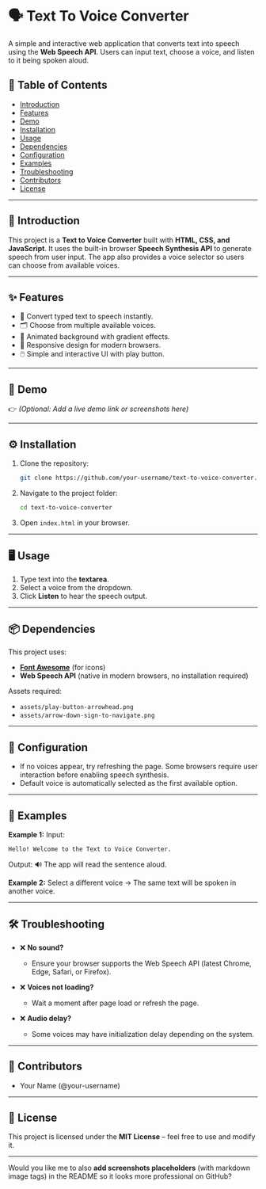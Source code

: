 # 🗣️ Text To Voice Converter

A simple and interactive web application that converts text into speech using the **Web Speech API**. Users can input text, choose a voice, and listen to it being spoken aloud.

## 📑 Table of Contents

* [Introduction](#-introduction)
* [Features](#-features)
* [Demo](#-demo)
* [Installation](#-installation)
* [Usage](#-usage)
* [Dependencies](#-dependencies)
* [Configuration](#-configuration)
* [Examples](#-examples)
* [Troubleshooting](#-troubleshooting)
* [Contributors](#-contributors)
* [License](#-license)

---

## 🚀 Introduction

This project is a **Text to Voice Converter** built with **HTML, CSS, and JavaScript**. It uses the built-in browser **Speech Synthesis API** to generate speech from user input. The app also provides a voice selector so users can choose from available voices.

---

## ✨ Features

* 🎤 Convert typed text to speech instantly.
* 🗂️ Choose from multiple available voices.
* 🎨 Animated background with gradient effects.
* 📱 Responsive design for modern browsers.
* 🖱️ Simple and interactive UI with play button.

---

## 🎥 Demo

👉 *(Optional: Add a live demo link or screenshots here)*

---

## ⚙️ Installation

1. Clone the repository:

   ```bash
   git clone https://github.com/your-username/text-to-voice-converter.git
   ```

2. Navigate to the project folder:

   ```bash
   cd text-to-voice-converter
   ```

3. Open `index.html` in your browser.

---

## 🖥️ Usage

1. Type text into the **textarea**.
2. Select a voice from the dropdown.
3. Click **Listen** to hear the speech output.

---

## 📦 Dependencies

This project uses:

* **[Font Awesome](https://cdnjs.com/libraries/font-awesome)** (for icons)
* **Web Speech API** (native in modern browsers, no installation required)

Assets required:

* `assets/play-button-arrowhead.png`
* `assets/arrow-down-sign-to-navigate.png`

---

## 🔧 Configuration

* If no voices appear, try refreshing the page. Some browsers require user interaction before enabling speech synthesis.
* Default voice is automatically selected as the first available option.

---

## 📝 Examples

**Example 1:**
Input:

```
Hello! Welcome to the Text to Voice Converter.
```

Output:
🔊 The app will read the sentence aloud.

**Example 2:**
Select a different voice → The same text will be spoken in another voice.

---

## 🛠️ Troubleshooting

* ❌ **No sound?**

  * Ensure your browser supports the Web Speech API (latest Chrome, Edge, Safari, or Firefox).
* ❌ **Voices not loading?**

  * Wait a moment after page load or refresh the page.
* ❌ **Audio delay?**

  * Some voices may have initialization delay depending on the system.

---

## 👥 Contributors

* Your Name (@your-username)

---

## 📄 License

This project is licensed under the **MIT License** – feel free to use and modify it.

---

Would you like me to also **add screenshots placeholders** (with markdown image tags) in the README so it looks more professional on GitHub?
